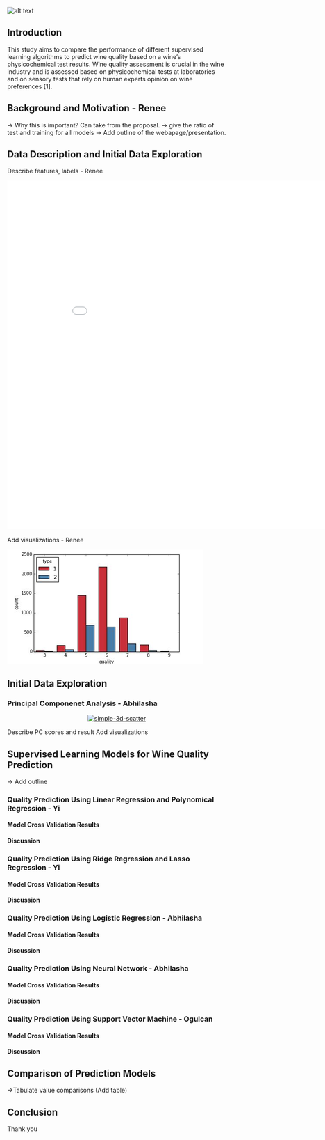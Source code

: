 ![alt text](https://www.nvtt.net/wp-content/uploads/2018/10/wine-tasting.jpg "Logo Title Text 1")

## Introduction
This study aims to compare the performance of different supervised learning algorithms to predict wine quality based on a wine’s physicochemical test results. Wine quality assessment is crucial in the wine industry and is assessed based on physicochemical tests at laboratories and on sensory tests that rely on human experts opinion on wine preferences [1].

## Background and Motivation - Renee
-> Why this is important? Can take from the proposal. 
-> give the ratio of test and training for all models 
-> Add outline of the webapage/presentation.

## Data Description and Initial Data Exploration
Describe features, labels - Renee
<iframe width="900" height="800" frameborder="0" scrolling="no" src="//plot.ly/~abhilashasaroj/108.embed"></iframe>

Add visualizations - Renee
 
![alt text](pic1.JPG)


## Initial Data Exploration 
### Principal Componenet Analysis - Abhilasha

<div>
    <a href="https://plot.ly/~abhilashasaroj/108/?share_key=iEPmfUQTShguEUVf7tdG3Z" target="_blank" title="simple-3d-scatter" style="display: block; text-align: center;"><img src="https://plot.ly/~abhilashasaroj/108.png?share_key=iEPmfUQTShguEUVf7tdG3Z" alt="simple-3d-scatter" style="max-width: 100%;width: 600px;"  width="600" onerror="this.onerror=null;this.src='https://plot.ly/404.png';" /></a>
    <script data-plotly="abhilashasaroj:108" sharekey-plotly="iEPmfUQTShguEUVf7tdG3Z" src="https://plot.ly/embed.js" async></script>
</div>

Describe PC scores and result
Add visualizations

## Supervised Learning Models for Wine Quality Prediction
-> Add outline
### Quality Prediction Using Linear Regression and Polynomical Regression - Yi

#### Model Cross Validation Results

#### Discussion 

### Quality Prediction Using Ridge Regression and Lasso Regression - Yi 

#### Model Cross Validation Results

#### Discussion 

### Quality Prediction Using Logistic Regression - Abhilasha

#### Model Cross Validation Results

#### Discussion 

### Quality Prediction Using Neural Network - Abhilasha

#### Model Cross Validation Results

#### Discussion 

### Quality Prediction Using Support Vector Machine - Ogulcan

#### Model Cross Validation Results

#### Discussion 

## Comparison of Prediction Models

->Tabulate value comparisons (Add table)

## Conclusion


Thank you


